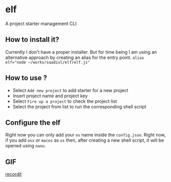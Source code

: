 # elf
A project starter management CLI

## How to install it?
Currently I don't have a proper installer. But for time being I am using an alternative approach by creating an alias for the entry point.
`alias elf="node ~/works/saadixl/elf/elf.js"`

## How to use ?
- Select `Add new project` to add starter for a new project
 - Insert project name and project key
- Select `Fire up a project` to check the project list
 - Select the project from list to run the corresponding shell script

## Configure the elf
Right now you can only add your `os` name inside the `config.json`. Right now, if you add `osx` or `macos` as `os` then, after creating a new shell script, it will be opened using `nano`.

## GIF
[recordit](http://g.recordit.co/lh0Kcep4ni.gif)
